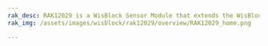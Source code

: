 ```yaml
---
rak_desc: RAK12029 is a WisBlock Sensor Module that extends the WisBlock system with an inductive sensor. It enables the user to build a metallic detection system that can send measured data and alarm messages over LoRaWAN.
rak_img: /assets/images/wisblock/rak12029/overview/RAK12029_home.png

---
```


<rk-redirect to="/Product-Categories/WisBlock/RAK12029/Overview/" />
